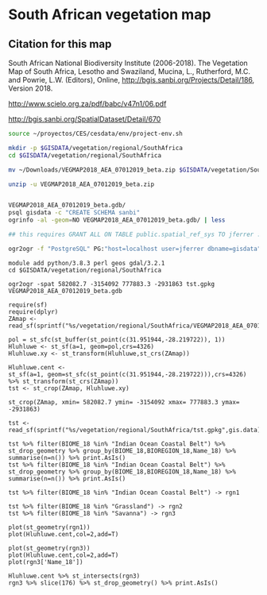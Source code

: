 # South African vegetation map

## Citation for this map
South African National Biodiversity Institute (2006-2018). The Vegetation Map of South Africa, Lesotho and Swaziland, Mucina, L., Rutherford, M.C. and Powrie, L.W. (Editors), Online, http://bgis.sanbi.org/Projects/Detail/186, Version 2018.


http://www.scielo.org.za/pdf/babc/v47n1/06.pdf

http://bgis.sanbi.org/SpatialDataset/Detail/670

```sh
source ~/proyectos/CES/cesdata/env/project-env.sh

mkdir -p $GISDATA/vegetation/regional/SouthAfrica
cd $GISDATA/vegetation/regional/SouthAfrica

mv ~/Downloads/VEGMAP2018_AEA_07012019_beta.zip $GISDATA/vegetation/SouthAfrica

unzip -u VEGMAP2018_AEA_07012019_beta.zip


VEGMAP2018_AEA_07012019_beta.gdb/
psql gisdata -c "CREATE SCHEMA sanbi"
ogrinfo -al -geom=NO VEGMAP2018_AEA_07012019_beta.gdb/ | less

## this requires GRANT ALL ON TABLE public.spatial_ref_sys TO jferrer :

ogr2ogr -f "PostgreSQL" PG:"host=localhost user=jferrer dbname=gisdata" -lco SCHEMA=sanbi -nlt MULTIPOLYGON VEGMAP2018_AEA_07012019_beta.gdb/
```

```{bash}
module add python/3.8.3 perl geos gdal/3.2.1
cd $GISDATA/vegetation/regional/SouthAfrica

ogr2ogr -spat 582082.7 -3154092 777883.3 -2931863 tst.gpkg VEGMAP2018_AEA_07012019_beta.gdb
```

```{r}
require(sf)
require(dplyr)
ZAmap <- read_sf(sprintf("%s/vegetation/regional/SouthAfrica/VEGMAP2018_AEA_07012019_beta.gdb",gis.data))

pol = st_sfc(st_buffer(st_point(c(31.951944,-28.219722)), 1))
Hluhluwe <- st_sf(a=1, geom=pol,crs=4326)
Hluhluwe.xy <- st_transform(Hluhluwe,st_crs(ZAmap))

Hluhluwe.cent <-
st_sf(a=1, geom=st_sfc(st_point(c(31.951944,-28.219722))),crs=4326) %>% st_transform(st_crs(ZAmap))
tst <- st_crop(ZAmap, Hluhluwe.xy)

st_crop(ZAmap, xmin= 582082.7 ymin= -3154092 xmax= 777883.3 ymax= -2931863)

tst <- read_sf(sprintf("%s/vegetation/regional/SouthAfrica/tst.gpkg",gis.data))

tst %>% filter(BIOME_18 %in% "Indian Ocean Coastal Belt") %>% st_drop_geometry %>% group_by(BIOME_18,BIOREGION_18,Name_18) %>% summarise(n=n()) %>% print.AsIs()
tst %>% filter(BIOME_18 %in% "Indian Ocean Coastal Belt") %>% st_drop_geometry %>% group_by(BIOME_18,BIOREGION_18,Name_18) %>% summarise(n=n()) %>% print.AsIs()

tst %>% filter(BIOME_18 %in% "Indian Ocean Coastal Belt") -> rgn1

tst %>% filter(BIOME_18 %in% "Grassland") -> rgn2
tst %>% filter(BIOME_18 %in% "Savanna") -> rgn3

plot(st_geometry(rgn1))
plot(Hluhluwe.cent,col=2,add=T)

plot(st_geometry(rgn3))
plot(Hluhluwe.cent,col=2,add=T)
plot(rgn3['Name_18'])

Hluhluwe.cent %>% st_intersects(rgn3)
rgn3 %>% slice(176) %>% st_drop_geometry() %>% print.AsIs()

```
